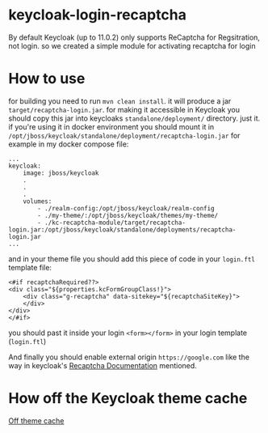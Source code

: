 # keycloak-login-recaptcha

By default Keycloak (up to 11.0.2) only supports ReCaptcha for Regsitration, not login. so we created a simple module for activating recaptcha for login

# How to use
for building you need to run `mvn clean install`.  it will produce a jar `target/recaptcha-login.jar`.
for making it accessible in Keycloak you should copy this jar into keycloaks `standalone/deployment/` directory.
just it.
if you're using it in docker environment you should mount it in `/opt/jboss/keycloak/standalone/deployment/recaptcha-login.jar`
for example in my docker compose file:
```
...
keycloak:
	image: jboss/keycloak
	.
	.
	.
	volumes:
		- ./realm-config:/opt/jboss/keycloak/realm-config
		- ./my-theme/:/opt/jboss/keycloak/themes/my-theme/
		- ./kc-recaptcha-module/target/recaptcha-login.jar:/opt/jboss/keycloak/standalone/deployments/recaptcha-login.jar
...
```
and in your theme file you should add this piece of code in your `login.ftl` template file:
```
<#if recaptchaRequired??>
<div class="${properties.kcFormGroupClass!}">
    <div class="g-recaptcha" data-sitekey="${recaptchaSiteKey}">			
    </div>
</div>
</#if>
```
you should past it inside your login `<form></form>` in your login template (`login.ftl`)

And finally you should enable external origin `https://google.com` like the way in keycloak's  [Recaptcha Documentation](https://www.keycloak.org/docs/latest/server_admin/index.html#_recaptcha) mentioned.

# How off the Keycloak theme cache

[Off theme cache](https://keycloakthemes.com/blog/how-to-turn-off-the-keycloak-theme-cache)